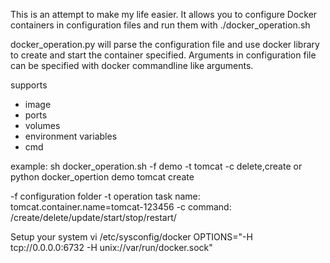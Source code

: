 This is an attempt to make my life easier.
It allows you to configure Docker containers in configuration files and run them with ./docker_operation.sh

docker_operation.py will parse the configuration file and use docker library to create and start the container specified. Arguments in configuration file can be specified with docker commandline like arguments.

supports
- image
- ports
- volumes
- environment variables
- cmd

example:
sh docker_operation.sh -f demo -t tomcat -c delete,create
or
python docker_opertion demo tomcat create

-f configuration folder
-t operation task name: tomcat.container.name=tomcat-123456
-c command: /create/delete/update/start/stop/restart/

Setup your system
vi /etc/sysconfig/docker
OPTIONS="-H tcp://0.0.0.0:6732 -H unix://var/run/docker.sock"
